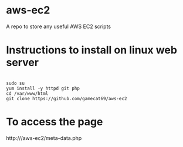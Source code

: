 # aws-ec2
A repo to store any useful AWS EC2 scripts

# Instructions to install on linux web server
<code>
sudo su
yum install -y httpd git php
cd /var/www/html
git clone https://github.com/gamecat69/aws-ec2
</code>

# To access the page
http://<publicurl>/aws-ec2/meta-data.php
